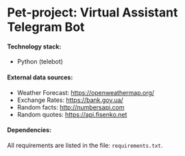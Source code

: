 # Pet-project: Virtual Assistant Telegram Bot

#### Technology stack:
* Python (telebot)

#### External data sources:
* Weather Forecast: https://openweathermap.org/
* Exchange Rates: https://bank.gov.ua/
* Random facts: http://numbersapi.com
* Random quotes: https://api.fisenko.net

#### Dependencies:
All requirements are listed in the file: `requirements.txt`.